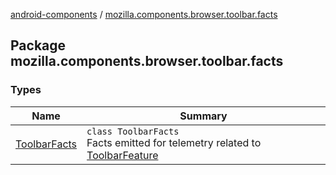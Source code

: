 [android-components](../index.md) / [mozilla.components.browser.toolbar.facts](./index.md)

## Package mozilla.components.browser.toolbar.facts

### Types

| Name | Summary |
|---|---|
| [ToolbarFacts](-toolbar-facts/index.md) | `class ToolbarFacts`<br>Facts emitted for telemetry related to [ToolbarFeature](#) |

